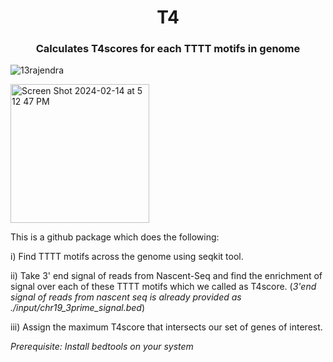<h1 align="center">T4</h1>
<h3 align="center">Calculates T4scores for each TTTT motifs in genome</h3>

<p align="left"> <img src="https://komarev.com/ghpvc/?username=13rajendra&label=Profile%20views&color=0e75b6&style=flat" alt="13rajendra" /> </p>

<img width="222" alt="Screen Shot 2024-02-14 at 5 12 47 PM" src="https://github.com/13rajendra/T4/assets/130776338/dd532a4f-81f7-4437-a85b-c0ddb2d1eaac">


This is a github package which does the following:

i) Find TTTT motifs across the genome using seqkit tool.

ii) Take 3' end signal of reads from Nascent-Seq and find the enrichment of signal over each of these TTTT motifs which we called as T4score.
          (_3'end signal of reads from nascent seq is already provided as ./input/chr19_3prime_signal.bed_)

iii) Assign the maximum T4score that intersects our set of genes of interest.


_Prerequisite: Install bedtools on your system_

